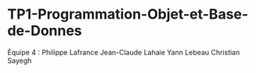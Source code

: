 # TP1-Programmation-Objet-et-Base-de-Donnes
Équipe 4 :  Philippe Lafrance          Jean-Claude Lahaie          Yann Lebeau          Christian Sayegh
